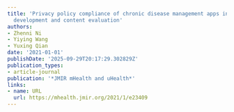 ```yaml
---
title: 'Privacy policy compliance of chronic disease management apps in China: scale
  development and content evaluation'
authors:
- Zhenni Ni
- Yiying Wang
- Yuxing Qian
date: '2021-01-01'
publishDate: '2025-09-29T20:17:29.302829Z'
publication_types:
- article-journal
publication: '*JMIR mHealth and uHealth*'
links:
- name: URL
  url: https://mhealth.jmir.org/2021/1/e23409
---
```

